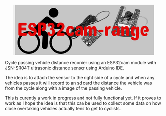 <p align="center"><img src="/images/esp32cam-range.jpg" width="90%"/></p>

Cycle passing vehicle distance recorder using an ESP32cam module with JSN-SR04T ultrasonic distance sensor using Arduino IDE.

The idea is to attach the sensor to the right side of a cycle and when any vehicles passes it will record to an sd card the distance the vehicle 
was from the cycle along with a image of the passing vehicle.  

This is curently a work in progress and not fully functional yet.
If it proves to work as I hope the idea is that this can be used to collect some data on how close overtaking vehicles actually tend to get to cyclists.

